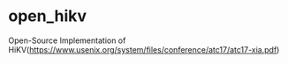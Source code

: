 # open_hikv

Open-Source Implementation of HiKV(https://www.usenix.org/system/files/conference/atc17/atc17-xia.pdf)
